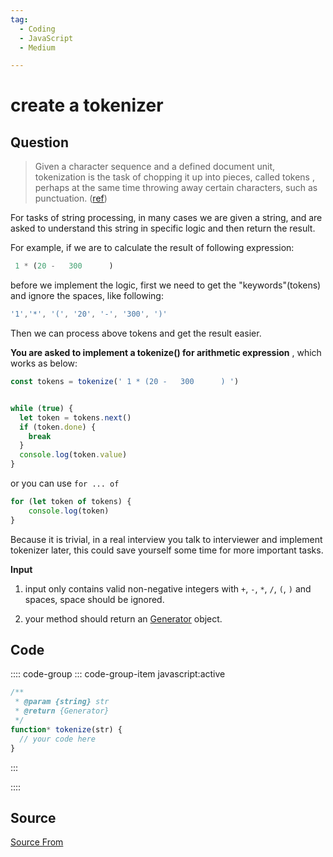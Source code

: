 ```yaml
---
tag:
  - Coding
  - JavaScript
  - Medium

---
```

  
# create a tokenizer

## Question
> Given a character sequence and a defined document unit, tokenization is the task of chopping it up into pieces, called tokens , perhaps at the same time throwing away certain characters, such as punctuation. ([ref](https://nlp.stanford.edu/IR-book/html/htmledition/tokenization-1.html))

For tasks of string processing, in many cases we are given a string, and are asked to understand this string in specific logic and then return the result.

For example, if we are to calculate the result of following expression:

```js
 1 * (20 -   300      ) 
```

before we implement the logic, first we need to get the "keywords"(tokens) and ignore the spaces, like following:

```js
'1','*', '(', '20', '-', '300', ')'
```

Then we can process above tokens and get the result easier.

**You are asked to implement a tokenize() for arithmetic expression** , which works as below:

```js
const tokens = tokenize(' 1 * (20 -   300      ) ')


while (true) {
  let token = tokens.next()
  if (token.done) {
    break
  }
  console.log(token.value)
}
```

or you can use `for ... of`

```js
for (let token of tokens) {
    console.log(token)   
}
```

Because it is trivial, in a real interview you talk to interviewer and implement tokenizer later, this could save yourself some time for more important tasks.

**Input**

1.  input only contains valid non-negative integers with `+`, `-`, `*`, `/`, `(`, `)` and spaces, space should be ignored.
    
2.  your method should return an [Generator](https://developer.mozilla.org/en-US/docs/Web/JavaScript/Reference/Global_Objects/Generator) object.

## Code
:::: code-group
::: code-group-item javascript:active
```javascript
/**
 * @param {string} str
 * @return {Generator}
 */
function* tokenize(str) {
  // your code here
}
```
:::
    
::::



##  Source
[Source From](https://bigfrontend.dev/problem/create-a-tokenizer)

  
